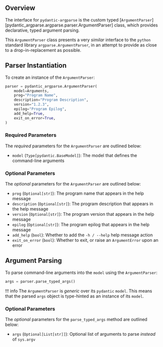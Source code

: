 <!--
SPDX-FileCopyrightText: Hayden Richards

SPDX-License-Identifier: MIT
-->

## Overview
The interface for `pydantic-argparse` is the custom typed
[`ArgumentParser`][pydantic_argparse.argparse.parser.ArgumentParser] class,
which provides declarative, typed argument parsing.

This `ArgumentParser` class presents a very *similar* interface to the `python`
standard library `argparse.ArgumentParser`, in an attempt to provide as close
to a drop-in-replacement as possible.

## Parser Instantiation
To create an instance of the `ArgumentParser`:
```python
parser = pydantic_argparse.ArgumentParser(
    model=Arguments,
    prog="Program Name",
    description="Program Description",
    version="1.2.3",
    epilog="Program Epilog",
    add_help=True,
    exit_on_error=True,
)
```

### Required Parameters
The *required* parameters for the `ArgumentParser` are outlined below:

* `model` (`Type[pydantic.BaseModel]`):
    The model that defines the command-line arguments

### Optional Parameters
The *optional* parameters for the `ArgumentParser` are outlined below:

* `prog` (`Optional[str]`):
    The program name that appears in the help message
* `description` (`Optional[str]`):
    The program description that appears in the help message
* `version` (`Optional[str]`):
    The program version that appears in the help message
* `epilog` (`Optional[str]`):
    The program epilog that appears in the help message
* `add_help` (`bool`):
    Whether to add the `-h / --help` help message action
* `exit_on_error` (`bool`):
    Whether to exit, or raise an `ArgumentError` upon an error

## Argument Parsing
To parse command-line arguments into the `model` using the `ArgumentParser`:
```python
args = parser.parse_typed_args()
```

!!! info
    The `ArgumentParser` is *generic* over its `pydantic` `model`. This means
    that the parsed `args` object is type-hinted as an instance of its `model`.

### Optional Parameters
The *optional* parameters for the `parse_typed_args` method are outlined below:

* `args` (`Optional[List[str]]`):
    Optional list of arguments to parse *instead* of `sys.argv`
